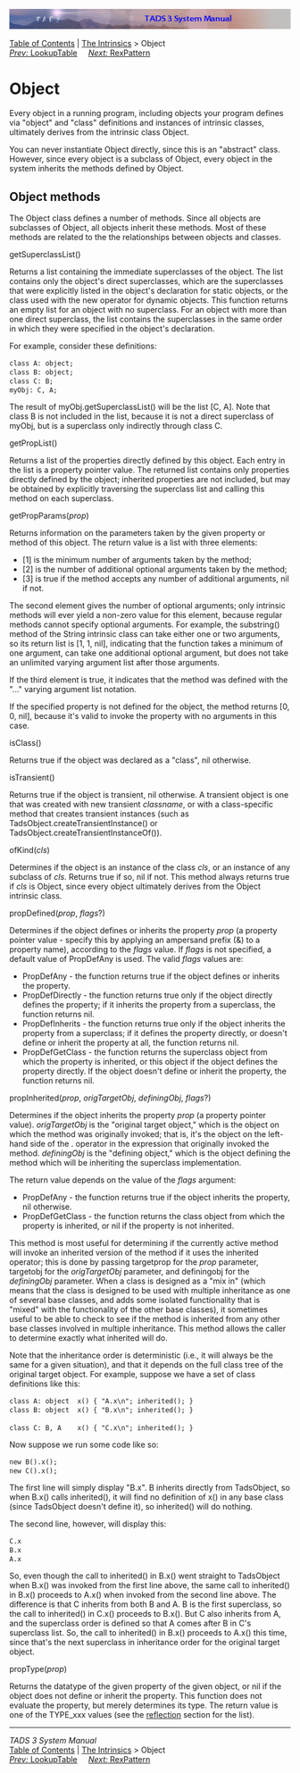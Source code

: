 ![](topbar.jpg)

[Table of Contents](toc.htm) \| [The Intrinsics](builtins.htm) \>
Object  
[*Prev:* LookupTable](lookup.htm)     [*Next:* RexPattern](rexpat.htm)
   

# Object

Every object in a running program, including objects your program
defines via "object" and "class" definitions and instances of intrinsic
classes, ultimately derives from the intrinsic class Object.

You can never instantiate Object directly, since this is an "abstract"
class. However, since every object is a subclass of Object, every object
in the system inherits the methods defined by Object.

## Object methods

The Object class defines a number of methods. Since all objects are
subclasses of Object, all objects inherit these methods. Most of these
methods are related to the the relationships between objects and
classes.

getSuperclassList()

Returns a list containing the immediate superclasses of the object. The
list contains only the object's direct superclasses, which are the
superclasses that were explicitly listed in the object's declaration for
static objects, or the class used with the new operator for dynamic
objects. This function returns an empty list for an object with no
superclass. For an object with more than one direct superclass, the list
contains the superclasses in the same order in which they were specified
in the object's declaration.

For example, consider these definitions:

    class A: object;
    class B: object;
    class C: B;
    myObj: C, A;

The result of myObj.getSuperclassList() will be the list \[C, A\]. Note
that class B is not included in the list, because it is not a direct
superclass of myObj, but is a superclass only indirectly through class
C.

getPropList()

Returns a list of the properties directly defined by this object. Each
entry in the list is a property pointer value. The returned list
contains only properties directly defined by the object; inherited
properties are not included, but may be obtained by explicitly
traversing the superclass list and calling this method on each
superclass.

getPropParams(*prop*)

Returns information on the parameters taken by the given property or
method of this object. The return value is a list with three elements:

- \[1\] is the minimum number of arguments taken by the method;
- \[2\] is the number of additional optional arguments taken by the
  method;
- \[3\] is true if the method accepts any number of additional
  arguments, nil if not.

The second element gives the number of optional arguments; only
intrinsic methods will ever yield a non-zero value for this element,
because regular methods cannot specify optional arguments. For example,
the substring() method of the String intrinsic class can take either one
or two arguments, so its return list is \[1, 1, nil\], indicating that
the function takes a minimum of one argument, can take one additional
optional argument, but does not take an unlimited varying argument list
after those arguments.

If the third element is true, it indicates that the method was defined
with the "..." varying argument list notation.

If the specified property is not defined for the object, the method
returns \[0, 0, nil\], because it's valid to invoke the property with no
arguments in this case.

isClass()

Returns true if the object was declared as a "class", nil otherwise.

isTransient()

Returns true if the object is transient, nil otherwise. A transient
object is one that was created with new transient *classname*, or with a
class-specific method that creates transient instances (such as
TadsObject.createTransientInstance() or
TadsObject.createTransientInstanceOf()).

ofKind(*cls*)

Determines if the object is an instance of the class *cls*, or an
instance of any subclass of *cls*. Returns true if so, nil if not. This
method always returns true if *cls* is Object, since every object
ultimately derives from the Object intrinsic class.

propDefined(*prop*, *flags*?)

Determines if the object defines or inherits the property *prop* (a
property pointer value - specify this by applying an ampersand prefix
(&) to a property name), according to the *flags* value. If *flags* is
not specified, a default value of PropDefAny is used. The valid *flags*
values are:

- PropDefAny - the function returns true if the object defines or
  inherits the property.
- PropDefDirectly - the function returns true only if the object
  directly defines the property; if it inherits the property from a
  superclass, the function returns nil.
- PropDefInherits - the function returns true only if the object
  inherits the property from a superclass; if it defines the property
  directly, or doesn't define or inherit the property at all, the
  function returns nil.
- PropDefGetClass - the function returns the superclass object from
  which the property is inherited, or this object if the object defines
  the property directly. If the object doesn't define or inherit the
  property, the function returns nil.

propInherited(*prop*, *origTargetObj*, *definingObj*, *flags*?)

Determines if the object inherits the property *prop* (a property
pointer value). *origTargetObj* is the "original target object," which
is the object on which the method was originally invoked; that is, it's
the object on the left-hand side of the . operator in the expression
that originally invoked the method. *definingObj* is the "defining
object," which is the object defining the method which will be
inheriting the superclass implementation.

The return value depends on the value of the *flags* argument:

- PropDefAny - the function returns true if the object inherits the
  property, nil otherwise.
- PropDefGetClass - the function returns the class object from which the
  property is inherited, or nil if the property is not inherited.

This method is most useful for determining if the currently active
method will invoke an inherited version of the method if it uses the
inherited operator; this is done by passing targetprop for the *prop*
parameter, targetobj for the *origTargetObj* parameter, and definingobj
for the *definingObj* parameter. When a class is designed as a "mix in"
(which means that the class is designed to be used with multiple
inheritance as one of several base classes, and adds some isolated
functionality that is "mixed" with the functionality of the other base
classes), it sometimes useful to be able to check to see if the method
is inherited from any other base classes involved in multiple
inheritance. This method allows the caller to determine exactly what
inherited will do.

Note that the inheritance order is deterministic (i.e., it will always
be the same for a given situation), and that it depends on the full
class tree of the original target object. For example, suppose we have a
set of class definitions like this:

    class A: object  x() { "A.x\n"; inherited(); }
    class B: object  x() { "B.x\n"; inherited(); }

    class C: B, A    x() { "C.x\n"; inherited(); }

Now suppose we run some code like so:

    new B().x();
    new C().x();

The first line will simply display "B.x". B inherits directly from
TadsObject, so when B.x() calls inherited(), it will find no definition
of x() in any base class (since TadsObject doesn't define it), so
inherited() will do nothing.

The second line, however, will display this:

    C.x
    B.x
    A.x

So, even though the call to inherited() in B.x() went straight to
TadsObject when B.x() was invoked from the first line above, the same
call to inherited() in B.x() proceeds to A.x() when invoked from the
second line above. The difference is that C inherits from both B and A.
B is the first superclass, so the call to inherited() in C.x() proceeds
to B.x(). But C also inherits from A, and the superclass order is
defined so that A comes after B in C's superclass list. So, the call to
inherited() in B.x() proceeds to A.x() this time, since that's the next
superclass in inheritance order for the original target object.

propType(*prop*)

Returns the datatype of the given property of the given object, or nil
if the object does not define or inherit the property. This function
does not evaluate the property, but merely determines its type. The
return value is one of the TYPE_xxx values (see the
[reflection](reflect.htm) section for the list).

------------------------------------------------------------------------

*TADS 3 System Manual*  
[Table of Contents](toc.htm) \| [The Intrinsics](builtins.htm) \>
Object  
[*Prev:* LookupTable](lookup.htm)     [*Next:* RexPattern](rexpat.htm)
   
